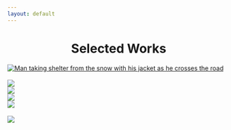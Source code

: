 ```yaml
---
layout: default
---
```



<div class="container">
    <h1 align="center"> Selected Works </h1>
    <div class="row row-m-t"></div>
    <div class="gallery">
        <div class="row justify-content-center">
                <a href="https://res.cloudinary.com/matchapixel/image/upload/v1585240134/snow_day_1_dgxxud.jpg" data-title="OPM Delivered | Bethesda, 2020" data-lightbox="Selected Works"><img src="https://res.cloudinary.com/matchapixel/image/upload/c_scale,q_auto:best,w_1955/v1585240134/snow_day_1_dgxxud.jpg" img alt="Man taking shelter from the snow with his jacket as he crosses the road" class="responsive">
                </a>
        </div>
        <!--  row 1 ends -->
        <div class="row row-m-t"></div>
                <div class="row justify-content-center">
                    <a href="https://res.cloudinary.com/matchapixel/image/upload/v1585248966/sf_golden_gate_gxrhpx.jpg" data-title="Golden Hour at Golden Gate | San Francisco, CA | 2019" data-lightbox="Selected Works"><img src="https://res.cloudinary.com/matchapixel/image/upload/c_scale,q_auto:best,w_3000/v1585248966/sf_golden_gate_gxrhpx.jpg" style="margin-top:18.083px" class="responsive">
                    </a>
                 </div>
        <!--  row 2 ends -->
        <div class="row row-m-t"></div>
                <div class="row justify-content-center">
                        <a href="https://res.cloudinary.com/matchapixel/image/upload/v1585242289/lake22_bsqkk2.jpg" data-title="Late Night Shift | Washington DC, 2019" data-lightbox="Selected Works"><img src="https://res.cloudinary.com/matchapixel/image/upload/c_scale,h_2705,q_100/v1585242289/lake22_bsqkk2.jpg" class="responsive">
                        </a>
                </div>
        <!-- row 3 ends -->
        <div class="row row-m-t"></div>
                <div class="row justify-content-center">
                        <a href="https://res.cloudinary.com/matchapixel/image/upload/v1585518653/bicycle_xu7ltz.jpg" data-title="Bicycle | Osaka, Japan | 2019" data-lightbox="Selected Works"><img src="https://res.cloudinary.com/matchapixel/image/upload/c_scale,q_auto:best,w_2705/v1585518653/bicycle_xu7ltz.jpg" class="responsive">
                        </a>
                </div>
        <!-- row 4 ends -->
        <div class="row row-m-t"></div>
                <div class="row justify-content-center">
                        <a href="https://res.cloudinary.com/matchapixel/image/upload/v1585240885/valencia_arts_and_science_xdfbqe.jpg" data-title="Camoflauge | Valencia, Spain | 2020" data-lightbox="Selected Works"><img src="https://res.cloudinary.com/matchapixel/image/upload/c_scale,q_100,w_3000/v1585240885/valencia_arts_and_science_xdfbqe.jpg" class="responsive">
                        </a>
                </div>
        <!-- row 5 ends -->
        <div class="row row-m-t"></div>
                <div class="row justify-content-center">
                        <a href="https://res.cloudinary.com/matchapixel/image/upload/v1585250300/autumn_in_hokkaido_dtnjsm.jpg" data-title="Autumn in Hokkaido | Onuma, Japan | 2019" data-lightbox="Selected Works"><img src="https://res.cloudinary.com/matchapixel/image/upload/c_scale,q_100,w_2705/v1585250300/autumn_in_hokkaido_dtnjsm.jpg" style="margin-top:18.083px" class="responsive">
                        </a>
                </div>
        <!-- row 6 ends -->
</div>
